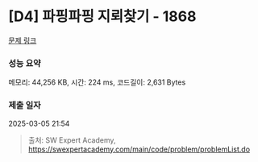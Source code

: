 # [D4] 파핑파핑 지뢰찾기 - 1868 

[문제 링크](https://swexpertacademy.com/main/code/problem/problemDetail.do?contestProbId=AV5LwsHaD1MDFAXc) 

### 성능 요약

메모리: 44,256 KB, 시간: 224 ms, 코드길이: 2,631 Bytes

### 제출 일자

2025-03-05 21:54



> 출처: SW Expert Academy, https://swexpertacademy.com/main/code/problem/problemList.do